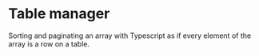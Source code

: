 # Table manager

Sorting and paginating an array with Typescript as if every element of the array is a row on a table.